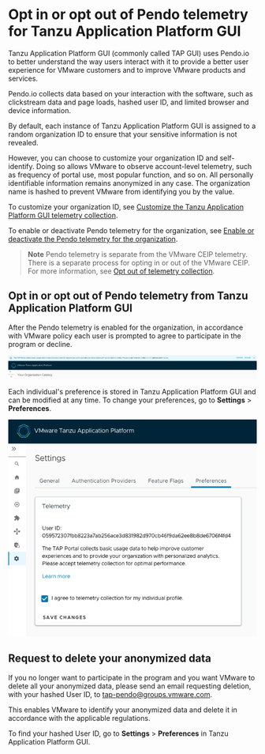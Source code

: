 # Opt in or opt out of Pendo telemetry for Tanzu Application Platform GUI

<!-- This topic must be accessible from https://docs.vmware.com/en/VMware-Tanzu-Application-Platform/{{ vars.url_version }}/tap/tap-portal-telemetry.html. And possibly all the content needs to be in one place, exactly as below, because it's a legal disclosure about data collection. Be careful wrt to content strategy, in other words. -->

Tanzu Application Platform GUI (commonly called TAP GUI) uses Pendo.io to better understand the way
users interact with it to provide a better user experience for VMware customers and to
improve VMware products and services.

Pendo.io collects data based on your interaction with the software, such as clickstream data and page
loads, hashed user ID, and limited browser and device information.

By default, each instance of Tanzu Application Platform GUI is assigned to a random organization ID
to ensure that your sensitive information is not revealed.

However, you can choose to customize your organization ID and self-identify. Doing so allows VMware
to observe account-level telemetry, such as frequency of portal use, most popular function,
and so on.
All personally identifiable information remains anonymized in any case. The organization name is
hashed to prevent VMware from identifying you by the value.

To customize your organization ID, see
[Customize the Tanzu Application Platform GUI telemetry collection](tap-gui/customize/customize-telemetry.hbs.md).

To enable or deactivate Pendo telemetry for the organization, see
[Enable or deactivate the Pendo telemetry for the organization](opting-out-telemetry.hbs.md#nbl-or-dsbl-pendo-for-org).

> **Note** Pendo telemetry is separate from the VMware CEIP telemetry.
> There is a separate process for opting in or out of the VMware CEIP. For more information, see
> [Opt out of telemetry collection](opting-out-telemetry.hbs.md).

## <a id="opt-in-or-out"></a> Opt in or opt out of Pendo telemetry from Tanzu Application Platform GUI

After the Pendo telemetry is enabled for the organization, in accordance with VMware policy each user
is prompted to agree to participate in the program or decline.

  ![Screenshot of a Tanzu Application Platform GUI telemetry prompt.](tap-gui/images/tap-gui-telemetry-prompt.png)

Each individual's preference is stored in Tanzu Application Platform GUI and can be modified at any
time. To change your preferences, go to **Settings** > **Preferences**.

  ![Screenshot of the Preference tab in Tanzu Application Platform GUI Settings.](tap-gui/images/tap-gui-telemetry-preferences.png)

## <a id="delete-anon-data"></a> Request to delete your anonymized data

If you no longer want to participate in the program and you want VMware to delete all your anonymized
data, please send an email requesting deletion, with your hashed User ID, to
[tap-pendo@groups.vmware.com](mailto:tap-pendo@groups.vmware.com).

This enables VMware to identify your anonymized data and delete it in accordance with the applicable
regulations.

To find your hashed User ID, go to **Settings** > **Preferences** in Tanzu Application Platform GUI.